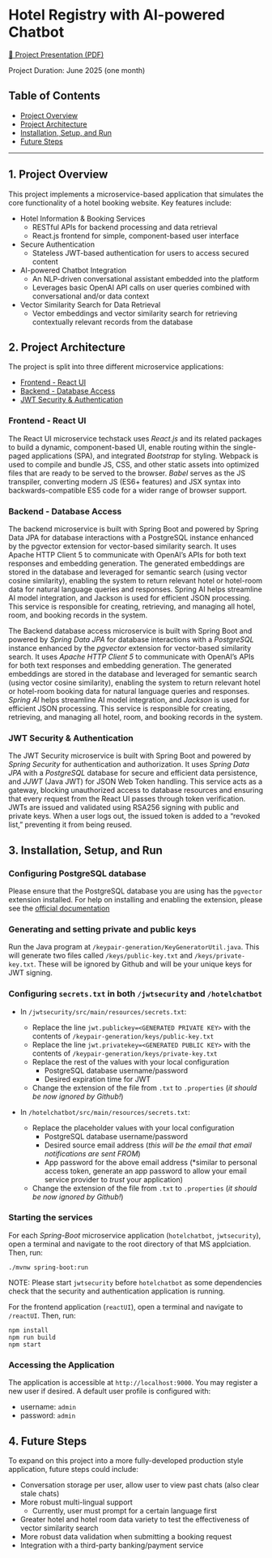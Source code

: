 # Hotel Registry with AI-powered Chatbot

[📄 Project Presentation (PDF)](https://github.com/jeremiahdy55/springAIchatbot/blob/main/Hotel%20Chatbot%20Project%20-%20June%202025.pdf)

Project Duration: June 2025 (one month)

## Table of Contents
- [Project Overview](#1-project-overview)
- [Project Architecture](#2-project-architecture)
- [Installation, Setup, and Run](#3-installation-setup-and-run)
- [Future Steps](#4-future-steps)

---

## 1. Project Overview

This project implements a microservice-based application that simulates the core functionality of a hotel booking website. Key features include:
 - Hotel Information & Booking Services
    - RESTful APIs for backend processing and data retrieval
    - React.js frontend for simple, component-based user interface
 - Secure Authentication
    - Stateless JWT-based authentication for users to access secured content
 - AI-powered Chatbot Integration
    - An NLP-driven conversational assistant embedded into the platform
    - Leverages basic OpenAI API calls on user queries combined with conversational and/or data context
 - Vector Similarity Search for Data Retrieval
    - Vector embeddings and vector similarity search for retrieving contextually relevant records from the database

## 2. Project Architecture

The project is split into three different microservice applications:
 - [Frontend - React UI](#frontend---react-ui)
 - [Backend - Database Access](#backend---database-access)
 - [JWT Security & Authentication](#jwt-security--authentication)

### Frontend - React UI

The React UI microservice techstack uses *React.js* and its related packages to build a dynamic, component-based UI, enable routing within the single-paged applications (SPA), and integrated *Bootstrap* for styling. Webpack is used to compile and bundle JS, CSS, and other static assets into optimized files that are ready to be served to the browser. *Babel* serves as the JS transpiler, converting modern JS (ES6+ features) and JSX syntax into backwards-compatible ES5 code for a wider range of browser support. 

### Backend - Database Access

The backend microservice is built with Spring Boot and powered by Spring Data JPA for database interactions with a PostgreSQL instance enhanced by the pgvector extension for vector-based similarity search. It uses Apache HTTP Client 5 to communicate with OpenAI’s APIs for both text responses and embedding generation. The generated embeddings are stored in the database and leveraged for semantic search (using vector cosine similarity), enabling the system to return relevant hotel or hotel-room data for natural language queries and responses. Spring AI helps streamline AI model integration, and Jackson is used for efficient JSON processing. This service is responsible for creating, retrieving, and managing all hotel, room, and booking records in the system.

The Backend database access microservice is built with Spring Boot and powered by *Spring Data JPA* for database interactions with a *PostgreSQL* instance enhanced by the *pgvector* extension for vector-based similarity search. It uses *Apache HTTP Client 5* to communicate with OpenAI’s APIs for both text responses and embedding generation. The generated embeddings are stored in the database and leveraged for semantic search (using vector cosine similarity), enabling the system to return relevant hotel or hotel-room booking data for natural language queries and responses. *Spring AI* helps streamline AI model integration, and *Jackson* is used for efficient JSON processing. This service is responsible for creating, retrieving, and managing all hotel, room, and booking records in the system.

### JWT Security & Authentication

The JWT Security microservice is built with Spring Boot and powered by *Spring Security* for authentication and authorization. It uses *Spring Data JPA* with a *PostgreSQL* database for secure and efficient data persistence, and *JJWT* (Java JWT) for JSON Web Token handling. This service acts as a gateway, blocking unauthorized access to database resources and ensuring that every request from the React UI passes through token verification. JWTs are issued and validated using RSA256 signing with public and private keys. When a user logs out, the issued token is added to a “revoked list,” preventing it from being reused.

## 3. Installation, Setup, and Run

### Configuring PostgreSQL database

Please ensure that the PostgreSQL database you are using has the `pgvector` extension installed. For help on installing and enabling the extension, please see the [official documentation](https://github.com/pgvector/pgvector)

### Generating and setting private and public keys

Run the Java program at `/keypair-generation/KeyGeneratorUtil.java`. This will generate two files called `/keys/public-key.txt` and `/keys/private-key.txt`.
These will be ignored by Github and will be your unique keys for JWT signing.

### Configuring `secrets.txt` in both `/jwtsecurity` and `/hotelchatbot`

- In `/jwtsecurity/src/main/resources/secrets.txt`:
   - Replace the line `jwt.publickey=<GENERATED PRIVATE KEY>` with the contents of `/keypair-generation/keys/public-key.txt`
   - Replace the line `jwt.privatekey=<GENERATED PUBLIC KEY>` with the contents of `/keypair-generation/keys/private-key.txt`
   - Replace the rest of the values with your local configuration
      - PostgreSQL database username/password
      - Desired expiration time for JWT
   - Change the extension of the file from `.txt` to `.properties` (*it should be now ignored by Github!*)

- In `/hotelchatbot/src/main/resources/secrets.txt`:
   - Replace the placeholder values with your local configuration 
      - PostgreSQL database username/password
      - Desired source email address (*this will be the email that email notifications are sent FROM*)
      - App password for the above email address (*similar to personal access token, generate an app password to allow your email service provider to *trust* your application)
   - Change the extension of the file from `.txt` to `.properties` (*it should be now ignored by Github!*)

### Starting the services

For each *Spring-Boot* microservice application (`hotelchatbot`, `jwtsecurity`), open a terminal and navigate to the root directory of that MS applciation. Then, run:
```
./mvnw spring-boot:run
```
NOTE: Please start `jwtsecurity` before `hotelchatbot` as some dependencies check that the security and authentication application is running.

For the frontend application (`reactUI`), open a terminal and navigate to `/reactUI`. Then, run:
```
npm install
npm run build
npm start
```

### Accessing the Application
The application is accessible at `http://localhost:9000`. You may register a new user if desired. A default user profile is configured with:
- username: `admin`
- password: `admin`

## 4. Future Steps

To expand on this project into a more fully-developed production style application, future steps could include:
- Conversation storage per user, allow user to view past chats (also clear stale chats)
- More robust multi-lingual support
   - Currently, user must prompt for a certain language first
- Greater hotel and hotel room data variety to test the effectiveness of vector similarity search
- More robust data validation when submitting a booking request
- Integration with a third-party banking/payment service